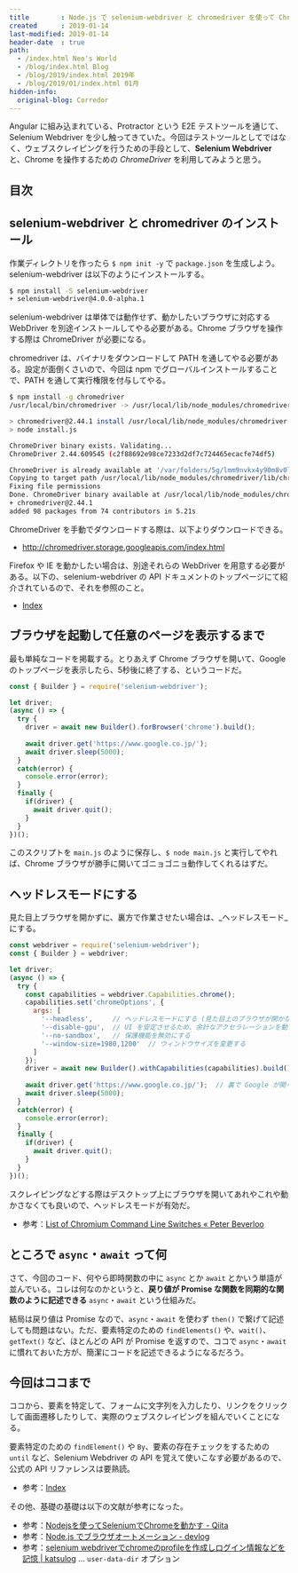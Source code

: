 ```yaml
---
title        : Node.js で selenium-webdriver と chromedriver を使って Chrome ブラウザを自動操作してみる
created      : 2019-01-14
last-modified: 2019-01-14
header-date  : true
path:
  - /index.html Neo's World
  - /blog/index.html Blog
  - /blog/2019/index.html 2019年
  - /blog/2019/01/index.html 01月
hidden-info:
  original-blog: Corredor
---
```


Angular に組み込まれている、Protractor という E2E テストツールを通じて、Selenium Webdriver を少し触ってきていた。今回はテストツールとしてではなく、ウェブスクレイピングを行うための手段として、__Selenium Webdriver__ と、Chrome を操作するための _ChromeDriver_ を利用してみようと思う。

## 目次

## selenium-webdriver と chromedriver のインストール

作業ディレクトリを作ったら `$ npm init -y` で `package.json` を生成しよう。selenium-webdriver は以下のようにインストールする。

```bash
$ npm install -S selenium-webdriver
+ selenium-webdriver@4.0.0-alpha.1
```

selenium-webdriver は単体では動作せず、動かしたいブラウザに対応する WebDriver を別途インストールしてやる必要がある。Chrome ブラウザを操作する際は ChromeDriver が必要になる。

chromedriver は、バイナリをダウンロードして PATH を通してやる必要がある。設定が面倒くさいので、今回は npm でグローバルインストールすることで、PATH を通して実行権限を付与してやる。

```bash
$ npm install -g chromedriver
/usr/local/bin/chromedriver -> /usr/local/lib/node_modules/chromedriver/bin/chromedriver

> chromedriver@2.44.1 install /usr/local/lib/node_modules/chromedriver
> node install.js

ChromeDriver binary exists. Validating...
ChromeDriver 2.44.609545 (c2f88692e98ce7233d2df7c724465ecacfe74df5)

ChromeDriver is already available at '/var/folders/5g/lmm9nvkx4y90m8v0lc2_vw0c0000gp/T/chromedriver/chromedriver'.
Copying to target path /usr/local/lib/node_modules/chromedriver/lib/chromedriver
Fixing file permissions
Done. ChromeDriver binary available at /usr/local/lib/node_modules/chromedriver/lib/chromedriver/chromedriver
+ chromedriver@2.44.1
added 98 packages from 74 contributors in 5.21s
```

ChromeDriver を手動でダウンロードする際は、以下よりダウンロードできる。

- <http://chromedriver.storage.googleapis.com/index.html>

Firefox や IE を動かしたい場合は、別途それらの WebDriver を用意する必要がある。以下の、selenium-webdriver の API ドキュメントのトップページにて紹介されているので、それを参照のこと。

- [Index](https://seleniumhq.github.io/selenium/docs/api/javascript/index.html)

## ブラウザを起動して任意のページを表示するまで

最も単純なコードを掲載する。とりあえず Chrome ブラウザを開いて、Google のトップページを表示したら、5秒後に終了する、というコードだ。

```javascript
const { Builder } = require('selenium-webdriver');

let driver;
(async () => {
  try {
    driver = await new Builder().forBrowser('chrome').build();
    
    await driver.get('https://www.google.co.jp/');
    await driver.sleep(5000);
  }
  catch(error) {
    console.error(error);
  }
  finally {
    if(driver) {
      await driver.quit();
    }
  }
})();
```

このスクリプトを `main.js` のように保存し、`$ node main.js` と実行してやれば、Chrome ブラウザが勝手に開いてゴニョゴニョ動作してくれるはずだ。

## ヘッドレスモードにする

見た目上ブラウザを開かずに、裏方で作業させたい場合は、_ヘッドレスモード_にする。

```javascript
const webdriver = require('selenium-webdriver');
const { Builder } = webdriver;

let driver;
(async () => {
  try {
    const capabilities = webdriver.Capabilities.chrome();
    capabilities.set('chromeOptions', {
      args: [
        '--headless',     // ヘッドレスモードにする (見た目上のブラウザが開かなくなる)
        '--disable-gpu',  // UI を安定させるため、余計なアクセラレーションを動作させないようにする
        '--no-sandbox',   // 保護機能を無効にする
        '--window-size=1980,1200'  // ウィンドウサイズを変更する
      ]
    });
    driver = await new Builder().withCapabilities(capabilities).build();
    
    await driver.get('https://www.google.co.jp/');  // 裏で Google が開くものの、実行中に画面上では確認できない
    await driver.sleep(5000);
  }
  catch(error) {
    console.error(error);
  }
  finally {
    if(driver) {
      await driver.quit();
    }
  }
})();
```

スクレイピングなどする際はデスクトップ上にブラウザを開いてあれやこれや動かさなくても良いので、ヘッドレスモードが有効だ。

- 参考：[List of Chromium Command Line Switches « Peter Beverloo](https://peter.sh/experiments/chromium-command-line-switches/)

## ところで `async`・`await` って何

さて、今回のコード、何やら即時関数の中に `async` とか `await` とかいう単語が並んでいる。コレは何なのかというと、__戻り値が Promise な関数を同期的な関数のように記述できる__ `async`・`await` という仕組みだ。

結局は戻り値は Promise なので、`async`・`await` を使わず `then()` で繋げて記述しても問題はない。ただ、要素特定のための `findElements()` や、`wait()`、`getText()` など、ほとんどの API が Promise を返すので、ココで `async`・`await` に慣れておいた方が、簡潔にコードを記述できるようになるだろう。

## 今回はココまで

ココから、要素を特定して、フォームに文字列を入力したり、リンクをクリックして画面遷移したりして、実際のウェブスクレイピングを組んでいくことになる。

要素特定のための `findElement()` や `By`、要素の存在チェックをするための `until` など、Selenium Webdriver の API を覚えて使いこなす必要があるので、公式の API リファレンスは要熟読。

- 参考：[Index](https://seleniumhq.github.io/selenium/docs/api/javascript/index.html)

その他、基礎の基礎は以下の文献が参考になった。

- 参考：[Nodejsを使ってSeleniumでChromeを動かす - Qiita](https://qiita.com/tonio0720/items/70c13ad304154d95e4bc)
- 参考：[Node.js でブラウザオートメーション - devlog](https://nkgr.hatenablog.com/entry/2018/05/21/231251)
- 参考：[selenium webdriverでchromeのprofileを作成しログイン情報などを記憶 | katsulog](http://katsulog.tech/create-an-arbitrary-chrome-profile-with-selenium-webdriver-and-store-login-information-etc/) … `user-data-dir` オプション
